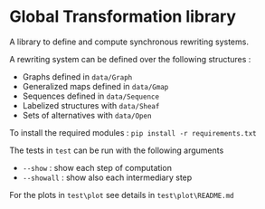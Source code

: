 # Global Transformation library

A library to define and compute synchronous rewriting systems.

A rewriting system can be defined over the following structures :
- Graphs defined in `data/Graph`
- Generalized maps defined in `data/Gmap`
- Sequences defined in `data/Sequence`
- Labelized structures with `data/Sheaf`
- Sets of alternatives with `data/Open`

To install the required modules :
```pip install -r requirements.txt```

The tests in `test` can be run with the following arguments
- `--show`    : show each step of computation
- `--showall` : show also each intermediary step

For the plots in `test\plot` see details in `test\plot\README.md`
